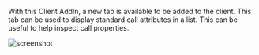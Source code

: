 With this Client AddIn, a new tab is available to be added to the client.  This tab can be used to display standard call attributes in a list.  This can be useful to help inspect call properties.  

![screenshot](https://raw2.github.com/InteractiveIntelligence/ClientBrowserAddIn/master/Screenshot.png?token=5074121__eyJzY29wZSI6IlJhd0Jsb2I6SW50ZXJhY3RpdmVJbnRlbGxpZ2VuY2UvQ2xpZW50QnJvd3NlckFkZEluL21hc3Rlci9TY3JlZW5zaG90LnBuZyIsImV4cGlyZXMiOjEzOTAyNTIwODB9--6a1111183840d8564b62cc8a28efdeb8c1698d50)
